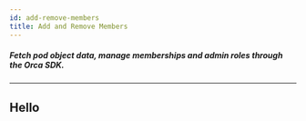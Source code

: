```yaml
---
id: add-remove-members  
title: Add and Remove Members
---
```

##### Fetch pod object data, manage memberships and admin roles through the Orca SDK.

---

## Hello